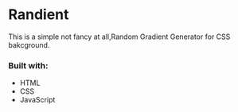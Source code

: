 # Randient
This is a simple not fancy at all,Random Gradient Generator for CSS bakcground.

### Built with:
* HTML
* CSS
* JavaScript
